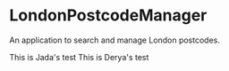 # LondonPostcodeManager
 An application to search and manage London postcodes.

 This is Jada's test
 This is Derya's test
 
